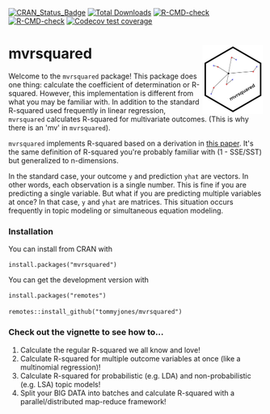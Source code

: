 <!-- badges: start -->
[![CRAN_Status_Badge](http://www.r-pkg.org/badges/version/mvrsquared)](https://cran.r-project.org/package=mvrsquared)
[![Total Downloads](https://cranlogs.r-pkg.org/badges/grand-total/mvrsquared?color=orange)](https://CRAN.R-project.org/package=mvrsquared)
[![R-CMD-check](https://github.com/TommyJones/mvrsquared/workflows/R-CMD-check/badge.svg)](https://github.com/TommyJones/mvrsquared/actions)
[![R-CMD-check](https://github.com/TommyJones/mvrsquared/actions/workflows/R-CMD-check.yaml/badge.svg)](https://github.com/TommyJones/mvrsquared/actions/workflows/R-CMD-check.yaml)
[![Codecov test coverage](https://codecov.io/gh/TommyJones/mvrsquared/branch/main/graph/badge.svg)](https://app.codecov.io/gh/TommyJones/mvrsquared?branch=main)
<!-- badges: end -->

# mvrsquared <img src='man/figures/logo.png' align="right" height="136.5" />

Welcome to the `mvrsquared` package! This package does one thing: calculate the coefficient of determination or R-squared. However, this implementation is different from what you may be familiar with. In addition to the standard R-squared used frequently in linear regression, `mvrsquared` calculates R-squared for multivariate outcomes. (This is why there is an 'mv' in `mvrsquared`).

`mvrsquared` implements R-squared based on a derivation in [this paper](https://arxiv.org/abs/1911.11061). It's the same definition of R-squared you're probably familiar with (1 - SSE/SST) but generalized to n-dimensions.

In the standard case, your outcome `y` and prediction `yhat` are vectors. In other words, each observation is a single number. This is fine if you are predicting a single variable. But what if you are predicting multiple variables at once? In that case, `y` and `yhat` are matrices. This situation occurs frequently in topic modeling or simultaneous equation modeling.

### Installation

You can install from CRAN with

```
install.packages("mvrsquared")
```

You can get the development version with 

```
install.packages("remotes")

remotes::install_github("tommyjones/mvrsquared")
```

### Check out the vignette to see how to...

1. Calculate the regular R-squared we all know and love!
2. Calculate R-squared for multiple outcome variables at once (like a multinomial regression)!
3. Calculate R-squared for probabilistic (e.g. LDA) and non-probabilistic (e.g. LSA) topic models!
4. Split your BIG DATA into batches and calculate R-squared with a parallel/distributed map-reduce framework!

